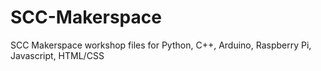 # SCC-Makerspace
SCC Makerspace workshop files for Python, C++, Arduino, Raspberry Pi, Javascript, HTML/CSS
